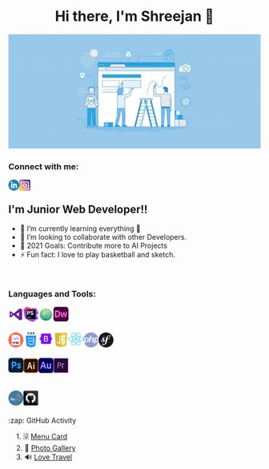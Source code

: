 <h1 align="Center"> Hi there, I'm Shreejan 👋 </h1>

<img src="./icons/banner.jpg" alt="banner" >

<br/>

### Connect with me:


[<img align="left" alt="Shreejan | LinkedIn" width="22px" src="./icons/linkedin.png" />][linkedin]
[<img align="left" alt="Shreejan | Instagram" width="22px" src="./icons/instagram.png" />][instagram]

<br/>

## I'm Junior Web Developer!!

- 🌱 I’m currently learning everything 🤣
- 👯 I’m looking to collaborate with other Developers.
- 🥅 2021 Goals: Contribute more to AI Projects
- ⚡ Fun fact: I love to play basketball and sketch.


<br/>

### Languages and Tools:

[<img align="left" alt="Visual Studio Code" width="30px" src="./icons/visual studio.png" />](https://code.visualstudio.com/docs)
<img align="left" alt="PhpStrom" width="30px" src="./icons/phpstrom.png" />
<img align="left" alt="atom" width="30px" src="./icons/atom.png" />
<img align="left" alt="dreamweaver" width="30px" src="./icons/dreamweaver.png" />

<br/>
<br/>
<br/>


<img align="left" alt="html" width="30px" src="./icons/html.png" />
<img align="left" alt="css" width="30px" src="./icons/css.png" />
<img align="left" alt="bootstrap" width="30px" src="./icons/bootstrap.png" />
<img align="left" alt="javascript" width="30px" src="./icons/js.png" />
<img align="left" alt="react" width="30px" src="./icons/react.png" />
<img align="left" alt="php" width="30px" src="./icons/php.png" />
<img align="left" alt="symfony" width="30px" src="./icons/symfony.webp" />

<br />
<br /><br/>

<img align="left" alt="photoshop" width="30px" src="./icons/photoshop.png" />
<img align="left" alt="illustrator" width="30px" src="./icons/illustrator.webp" />
<img align="left" alt="audition" width="30px" src="./icons/audition.png" />
<img align="left" alt="premiere pro" width="30px" src="./icons/premier-pro.jpg" />

<br />
<br /><br/>

[<img align="left" alt="MySQL" width="30px" src="./icons/mysql.png" />](https://www.mysql.com/about/)
[<img align="left" alt="GitHub" width="30px" src="./icons/github.png" />](https://github.com/about)

<br />
<br />
<br />


<summary>:zap: GitHub Activity</summary>
  
<!--START_SECTION:activity-->

&nbsp; &nbsp; 1. &#128479; [Menu Card](https://github.com/shreejanjoshi/menuCard) <br />
&nbsp; &nbsp; 2. &#127969; [Photo Gallery](https://github.com/shreejanjoshi/PhotoGallery) <br />
&nbsp; &nbsp; 3. &#128266; [Love Travel](https://github.com/shreejanjoshi/love-travel) <br />

<!--END_SECTION:activity-->

<br />



[instagram]: https://www.instagram.com/shreejan_sj/
[linkedin]: https://www.linkedin.com/in/shreejan-kumar-joshi-613b94219/
